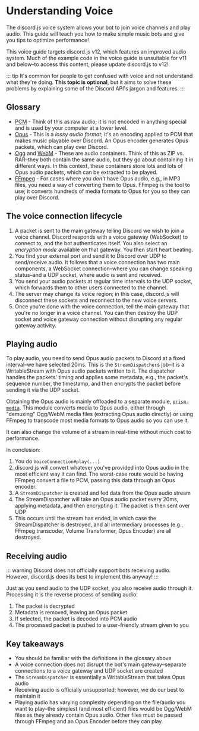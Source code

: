 # Understanding Voice

<branch version="11.x">

The discord.js voice system allows your bot to join voice channels and play audio. This guide will teach you how to make simple music bots and give you tips to optimize performance!

This voice guide targets discord.js v12, which features an improved audio system. Much of the example code in the voice guide is unsuitable for v11 and below–to access this content, please update discord.js to v12! 

</branch>
<branch version="12.x">

::: tip
It's common for people to get confused with voice and not understand what they're doing. **This topic is optional**, but it aims to solve these problems by explaining some of the Discord API's jargon and features.
:::

## Glossary
- [PCM](https://en.wikipedia.org/wiki/Pulse-code_modulation) - Think of this as raw audio; it is not encoded in anything special and is used by your computer at a lower level.
- [Opus](https://en.wikipedia.org/wiki/Opus_(audio_format)) - This is a _lossy audio format_; it's an encoding applied to PCM that makes music playable over Discord. An Opus encoder generates Opus packets, which can play over Discord.
- [Ogg](https://en.wikipedia.org/wiki/Ogg) and [WebM](https://en.wikipedia.org/wiki/WebM) - These are audio containers. Think of this as ZIP vs. RAR–they both contain the same audio, but they go about containing it in different ways. In this context, these containers store lots and lots of Opus audio packets, which can be extracted to be played.
- [FFmpeg](https://ffmpeg.org/) - For cases where you _don't_ have Opus audio, e.g., in MP3 files, you need a way of converting them to Opus. FFmpeg is the tool to use; it converts hundreds of media formats to Opus for you so they can play over Discord.

## The voice connection lifecycle
1. A packet is sent to the main gateway telling Discord we wish to join a voice channel. Discord responds with a voice gateway (WebSocket) to connect to, and the bot authenticates itself. You also select an _encryption mode_ available on that gateway. You then start heart beating.
2. You find your external port and send it to Discord over UDP to send/receive audio. It follows that a voice connection has two main components, a WebSocket connection–where you can change speaking status–and a UDP socket, where audio is sent and received.
3. You send your audio packets at regular time intervals to the UDP socket, which forwards them to other users connected to the channel.
4. The server may change its voice region; in this case, discord.js will disconnect these sockets and reconnect to the new voice servers.
5. Once you're done with the voice connection, tell the main gateway that you're no longer in a voice channel. You can then destroy the UDP socket and voice gateway connection without disrupting any regular gateway activity.

## Playing audio

To play audio, you need to send Opus audio packets to Discord at a fixed interval–we have selected 20ms. This is the `StreamDispatcher`s job–it is a WritableStream with Opus audio packets written to it. The dispatcher handles the packets' timing and applies some metadata, e.g., the packet's sequence number, the timestamp, and then encrypts the packet before sending it via the UDP socket.

Obtaining the Opus audio is mainly offloaded to a separate module, [`prism-media`](https://github.com/amishshah/prism-media). This module converts media to Opus audio, either through "demuxing" Ogg/WebM media files (extracting Opus audio directly) or using FFmpeg to transcode most media formats to Opus audio so you can use it.

It can also change the volume of a stream in real-time without much cost to performance.

In conclusion:

1. You do `VoiceConnection#play(...)`
2. discord.js will convert whatever you've provided into Opus audio in the most efficient way it can find. The worst-case route would be having FFmpeg convert a file to PCM, passing this data through an Opus encoder.
3. A `StreamDispatcher` is created and fed data from the Opus audio stream
4. The StreamDispatcher will take an Opus audio packet every 20ms, applying metadata, and then encrypting it. The packet is then sent over UDP
5. This occurs until the stream has ended, in which case the StreamDispatcher is destroyed, and all intermediary processes (e.g., FFmpeg transcoder, Volume Transformer, Opus Encoder) are all destroyed.

## Receiving audio

::: warning
Discord does not officially support bots receiving audio. However, discord.js does its best to implement this anyway! 
:::

Just as you send audio to the UDP socket, you also receive audio through it. Processing it is the reverse process of sending audio:

1. The packet is decrypted
2. Metadata is removed, leaving an Opus packet
3. If selected, the packet is decoded into PCM audio
4. The processed packet is pushed to a user-friendly stream given to you

## Key takeaways

- You should be familiar with the definitions in the glossary above
- A voice connection does not disrupt the bot's main gateway–separate connections to a voice gateway and UDP socket are created
- The `StreamDispatcher` is essentially a WritableStream that takes Opus audio
- Receiving audio is officially unsupported; however, we do our best to maintain it
- Playing audio has varying complexity depending on the file/audio you want to play–the simplest (and most efficient) files would be Ogg/WebM files as they already contain Opus audio. Other files must be passed through FFmpeg and an Opus Encoder before they can play.

</branch>
